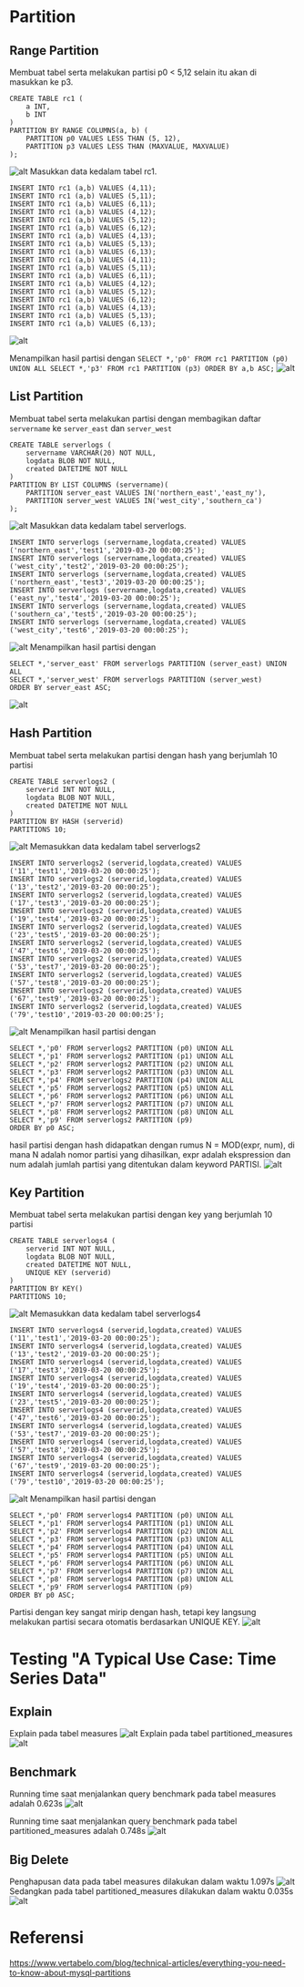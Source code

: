 # Partition
## Range Partition
Membuat tabel serta melakukan partisi p0 < 5,12 selain itu akan di masukkan ke p3.
```
CREATE TABLE rc1 (
    a INT,
    b INT
)
PARTITION BY RANGE COLUMNS(a, b) (
    PARTITION p0 VALUES LESS THAN (5, 12),
    PARTITION p3 VALUES LESS THAN (MAXVALUE, MAXVALUE)
);
```
![alt](https://github.com/trus25/Basis-Data-Terdistribusi/blob/master/Tugas-implementasi-partisi/Screenshoot/RangePartition1.JPG)
Masukkan data kedalam tabel rc1.
```
INSERT INTO rc1 (a,b) VALUES (4,11);
INSERT INTO rc1 (a,b) VALUES (5,11);
INSERT INTO rc1 (a,b) VALUES (6,11);
INSERT INTO rc1 (a,b) VALUES (4,12);
INSERT INTO rc1 (a,b) VALUES (5,12);
INSERT INTO rc1 (a,b) VALUES (6,12);
INSERT INTO rc1 (a,b) VALUES (4,13);
INSERT INTO rc1 (a,b) VALUES (5,13);
INSERT INTO rc1 (a,b) VALUES (6,13);
INSERT INTO rc1 (a,b) VALUES (4,11);
INSERT INTO rc1 (a,b) VALUES (5,11);
INSERT INTO rc1 (a,b) VALUES (6,11);
INSERT INTO rc1 (a,b) VALUES (4,12);
INSERT INTO rc1 (a,b) VALUES (5,12);
INSERT INTO rc1 (a,b) VALUES (6,12);
INSERT INTO rc1 (a,b) VALUES (4,13);
INSERT INTO rc1 (a,b) VALUES (5,13);
INSERT INTO rc1 (a,b) VALUES (6,13);
```
![alt](https://github.com/trus25/Basis-Data-Terdistribusi/blob/master/Tugas-implementasi-partisi/Screenshoot/RangePartitionInsert.JPG)

Menampilkan hasil partisi dengan ```SELECT *,'p0' FROM rc1 PARTITION (p0) UNION ALL SELECT *,'p3' FROM rc1 PARTITION (p3) ORDER BY a,b ASC;```
![alt](https://github.com/trus25/Basis-Data-Terdistribusi/blob/master/Tugas-implementasi-partisi/Screenshoot/RangePartitionSelect.JPG)

## List Partition
Membuat tabel serta melakukan partisi dengan membagikan daftar ```servername``` ke ```server_east``` dan ```server_west```
```
CREATE TABLE serverlogs (
    servername VARCHAR(20) NOT NULL, 
    logdata BLOB NOT NULL,
    created DATETIME NOT NULL
)
PARTITION BY LIST COLUMNS (servername)(
    PARTITION server_east VALUES IN('northern_east','east_ny'),
    PARTITION server_west VALUES IN('west_city','southern_ca')
);
```
![alt](https://github.com/trus25/Basis-Data-Terdistribusi/blob/master/Tugas-implementasi-partisi/Screenshoot/ListPartition1.JPG)
Masukkan data kedalam tabel serverlogs.
```
INSERT INTO serverlogs (servername,logdata,created) VALUES ('northern_east','test1','2019-03-20 00:00:25');
INSERT INTO serverlogs (servername,logdata,created) VALUES ('west_city','test2','2019-03-20 00:00:25');
INSERT INTO serverlogs (servername,logdata,created) VALUES ('northern_east','test3','2019-03-20 00:00:25');
INSERT INTO serverlogs (servername,logdata,created) VALUES ('east_ny','test4','2019-03-20 00:00:25');
INSERT INTO serverlogs (servername,logdata,created) VALUES ('southern_ca','test5','2019-03-20 00:00:25');
INSERT INTO serverlogs (servername,logdata,created) VALUES ('west_city','test6','2019-03-20 00:00:25');
```
![alt](https://github.com/trus25/Basis-Data-Terdistribusi/blob/master/Tugas-implementasi-partisi/Screenshoot/ListPartitionInsert.JPG)
Menampilkan hasil partisi dengan
```
SELECT *,'server_east' FROM serverlogs PARTITION (server_east) UNION ALL 
SELECT *,'server_west' FROM serverlogs PARTITION (server_west) 
ORDER BY server_east ASC;
```
![alt](https://github.com/trus25/Basis-Data-Terdistribusi/blob/master/Tugas-implementasi-partisi/Screenshoot/ListPartitionSelect.JPG)

## Hash Partition
Membuat tabel serta melakukan partisi dengan hash yang berjumlah 10 partisi
```
CREATE TABLE serverlogs2 (
    serverid INT NOT NULL, 
    logdata BLOB NOT NULL,
    created DATETIME NOT NULL
)
PARTITION BY HASH (serverid)
PARTITIONS 10;
```
![alt](https://github.com/trus25/Basis-Data-Terdistribusi/blob/master/Tugas-implementasi-partisi/Screenshoot/HashPartition1.JPG)
Memasukkan data kedalam tabel serverlogs2
```
INSERT INTO serverlogs2 (serverid,logdata,created) VALUES ('11','test1','2019-03-20 00:00:25');
INSERT INTO serverlogs2 (serverid,logdata,created) VALUES ('13','test2','2019-03-20 00:00:25');
INSERT INTO serverlogs2 (serverid,logdata,created) VALUES ('17','test3','2019-03-20 00:00:25');
INSERT INTO serverlogs2 (serverid,logdata,created) VALUES ('19','test4','2019-03-20 00:00:25');
INSERT INTO serverlogs2 (serverid,logdata,created) VALUES ('23','test5','2019-03-20 00:00:25');
INSERT INTO serverlogs2 (serverid,logdata,created) VALUES ('47','test6','2019-03-20 00:00:25');
INSERT INTO serverlogs2 (serverid,logdata,created) VALUES ('53','test7','2019-03-20 00:00:25');
INSERT INTO serverlogs2 (serverid,logdata,created) VALUES ('57','test8','2019-03-20 00:00:25');
INSERT INTO serverlogs2 (serverid,logdata,created) VALUES ('67','test9','2019-03-20 00:00:25');
INSERT INTO serverlogs2 (serverid,logdata,created) VALUES ('79','test10','2019-03-20 00:00:25');
```
![alt](https://github.com/trus25/Basis-Data-Terdistribusi/blob/master/Tugas-implementasi-partisi/Screenshoot/HashPartitionInsert.JPG)
Menampilkan hasil partisi dengan
```
SELECT *,'p0' FROM serverlogs2 PARTITION (p0) UNION ALL 
SELECT *,'p1' FROM serverlogs2 PARTITION (p1) UNION ALL
SELECT *,'p2' FROM serverlogs2 PARTITION (p2) UNION ALL 
SELECT *,'p3' FROM serverlogs2 PARTITION (p3) UNION ALL
SELECT *,'p4' FROM serverlogs2 PARTITION (p4) UNION ALL 
SELECT *,'p5' FROM serverlogs2 PARTITION (p5) UNION ALL
SELECT *,'p6' FROM serverlogs2 PARTITION (p6) UNION ALL 
SELECT *,'p7' FROM serverlogs2 PARTITION (p7) UNION ALL
SELECT *,'p8' FROM serverlogs2 PARTITION (p8) UNION ALL 
SELECT *,'p9' FROM serverlogs2 PARTITION (p9)
ORDER BY p0 ASC;
```
hasil partisi dengan hash didapatkan dengan rumus N = MOD(expr, num), di mana N adalah nomor partisi yang dihasilkan, expr adalah ekspression dan num adalah jumlah partisi yang ditentukan dalam keyword PARTISI.
![alt](https://github.com/trus25/Basis-Data-Terdistribusi/blob/master/Tugas-implementasi-partisi/Screenshoot/HashPartitionSelect.JPG)

## Key Partition
Membuat tabel serta melakukan partisi dengan key yang berjumlah 10 partisi
```
CREATE TABLE serverlogs4 (
    serverid INT NOT NULL, 
    logdata BLOB NOT NULL,
    created DATETIME NOT NULL,
    UNIQUE KEY (serverid)
)
PARTITION BY KEY()
PARTITIONS 10;
```
![alt](https://github.com/trus25/Basis-Data-Terdistribusi/blob/master/Tugas-implementasi-partisi/Screenshoot/KeyPartition1.JPG)
Memasukkan data kedalam tabel serverlogs4
```
INSERT INTO serverlogs4 (serverid,logdata,created) VALUES ('11','test1','2019-03-20 00:00:25');
INSERT INTO serverlogs4 (serverid,logdata,created) VALUES ('13','test2','2019-03-20 00:00:25');
INSERT INTO serverlogs4 (serverid,logdata,created) VALUES ('17','test3','2019-03-20 00:00:25');
INSERT INTO serverlogs4 (serverid,logdata,created) VALUES ('19','test4','2019-03-20 00:00:25');
INSERT INTO serverlogs4 (serverid,logdata,created) VALUES ('23','test5','2019-03-20 00:00:25');
INSERT INTO serverlogs4 (serverid,logdata,created) VALUES ('47','test6','2019-03-20 00:00:25');
INSERT INTO serverlogs4 (serverid,logdata,created) VALUES ('53','test7','2019-03-20 00:00:25');
INSERT INTO serverlogs4 (serverid,logdata,created) VALUES ('57','test8','2019-03-20 00:00:25');
INSERT INTO serverlogs4 (serverid,logdata,created) VALUES ('67','test9','2019-03-20 00:00:25');
INSERT INTO serverlogs4 (serverid,logdata,created) VALUES ('79','test10','2019-03-20 00:00:25');
```
![alt](https://github.com/trus25/Basis-Data-Terdistribusi/blob/master/Tugas-implementasi-partisi/Screenshoot/KeyPartitionInsert.JPG)
Menampilkan hasil partisi dengan
```
SELECT *,'p0' FROM serverlogs4 PARTITION (p0) UNION ALL 
SELECT *,'p1' FROM serverlogs4 PARTITION (p1) UNION ALL
SELECT *,'p2' FROM serverlogs4 PARTITION (p2) UNION ALL 
SELECT *,'p3' FROM serverlogs4 PARTITION (p3) UNION ALL
SELECT *,'p4' FROM serverlogs4 PARTITION (p4) UNION ALL 
SELECT *,'p5' FROM serverlogs4 PARTITION (p5) UNION ALL
SELECT *,'p6' FROM serverlogs4 PARTITION (p6) UNION ALL 
SELECT *,'p7' FROM serverlogs4 PARTITION (p7) UNION ALL
SELECT *,'p8' FROM serverlogs4 PARTITION (p8) UNION ALL 
SELECT *,'p9' FROM serverlogs4 PARTITION (p9)
ORDER BY p0 ASC;
```
Partisi dengan key sangat mirip dengan hash, tetapi key langsung melakukan partisi secara otomatis berdasarkan UNIQUE KEY.
![alt](https://github.com/trus25/Basis-Data-Terdistribusi/blob/master/Tugas-implementasi-partisi/Screenshoot/KeyPartitionSelect.JPG)

# Testing "A Typical Use Case: Time Series Data"
## Explain
Explain pada tabel measures
![alt](https://github.com/trus25/Basis-Data-Terdistribusi/blob/master/Tugas-implementasi-partisi/Screenshoot/Explain1.JPG)
Explain pada tabel partitioned_measures
![alt](https://github.com/trus25/Basis-Data-Terdistribusi/blob/master/Tugas-implementasi-partisi/Screenshoot/Explain2.JPG)
## Benchmark
Running time saat menjalankan query benchmark pada tabel measures adalah 0.623s
![alt](https://github.com/trus25/Basis-Data-Terdistribusi/blob/master/Tugas-implementasi-partisi/Screenshoot/Benchmark1.JPG)

Running time saat menjalankan query benchmark pada tabel partitioned_measures adalah 0.748s
![alt](https://github.com/trus25/Basis-Data-Terdistribusi/blob/master/Tugas-implementasi-partisi/Screenshoot/Benchmark2.JPG)
## Big Delete
Penghapusan data pada tabel measures dilakukan dalam waktu 1.097s
![alt](https://github.com/trus25/Basis-Data-Terdistribusi/blob/master/Tugas-implementasi-partisi/Screenshoot/BigDelete1.JPG)
Sedangkan pada tabel partitioned_measures dilakukan dalam waktu 0.035s
![alt](https://github.com/trus25/Basis-Data-Terdistribusi/blob/master/Tugas-implementasi-partisi/Screenshoot/BigDelete2.JPG)

# Referensi
https://www.vertabelo.com/blog/technical-articles/everything-you-need-to-know-about-mysql-partitions
